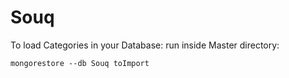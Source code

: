 # Souq

To load Categories in your Database:
run inside Master directory: 

```
mongorestore --db Souq toImport
```

